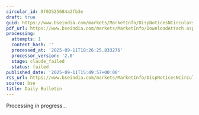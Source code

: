 ```yaml
---
circular_id: 0f03525684a2fb3e
draft: true
guid: https://www.bseindia.com/markets/MarketInfo/DispNoticesNCirculars.aspx?Noticeid={C8D48DDF-2AF5-4C6B-AFCA-8CAE479D762D}&noticeno=20250911-91&dt=09/11/2025&icount=91&totcount=91&flag=0
pdf_url: https://www.bseindia.com/markets/MarketInfo/DownloadAttach.aspx?id=20250911-91&attachedId=ded6aac8-3129-48b7-9dc3-c40824dd8bae
processing:
  attempts: 1
  content_hash: ''
  processed_at: '2025-09-11T18:26:25.833276'
  processor_version: '2.0'
  stage: claude_failed
  status: failed
published_date: '2025-09-11T15:49:57+00:00'
rss_url: https://www.bseindia.com/markets/MarketInfo/DispNoticesNCirculars.aspx?Noticeid={C8D48DDF-2AF5-4C6B-AFCA-8CAE479D762D}&noticeno=20250911-91&dt=09/11/2025&icount=91&totcount=91&flag=0
source: bse
title: Daily Bulletin
---
```


Processing in progress...